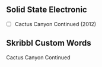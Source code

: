 ## Solid State Electronic
- [ ] Cactus Canyon Continued (2012)
## Skribbl Custom Words
Cactus Canyon Continued